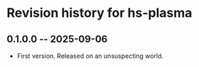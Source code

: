 # Revision history for hs-plasma

## 0.1.0.0 -- 2025-09-06

* First version.  Released on an unsuspecting world.
